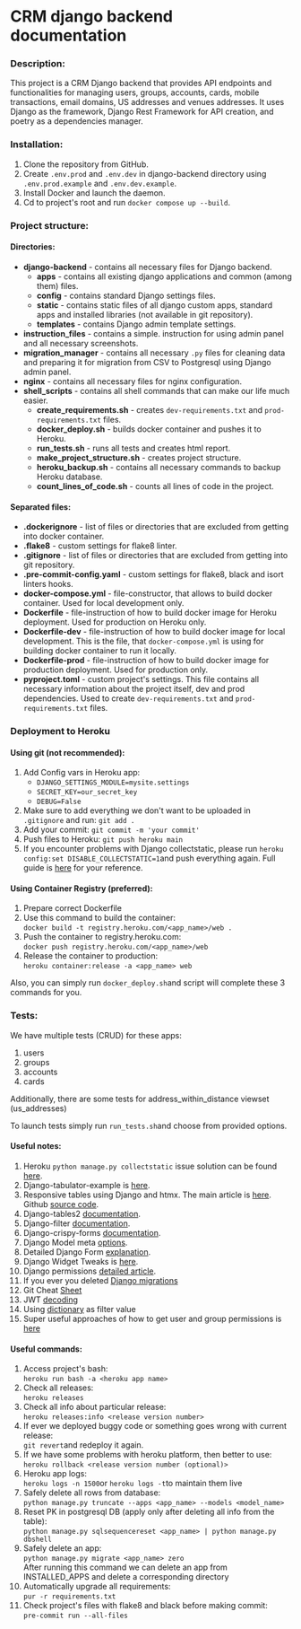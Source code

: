 # CRM django backend documentation

### Description:

This project is a CRM Django backend that provides API endpoints and functionalities for managing users, groups, accounts, cards, mobile transactions, email domains, US addresses and venues addresses. It uses Django as the framework, Django Rest Framework for API creation, and poetry as a dependencies manager.

### Installation:

1. Clone the repository from GitHub.
2. Create `.env.prod` and `.env.dev` in django-backend directory using `.env.prod.example` and `.env.dev.example`.
3. Install Docker and launch the daemon.
4. Cd to project's root and run `docker compose up --build`.

### Project structure:
#### Directories:

- **django-backend** - contains all necessary files for Django backend.
  - **apps** - contains all existing django applications and common (among them) files.
  - **config** - contains standard Django settings files.
  - **static** - contains static files of all django custom apps, standard apps and installed libraries (not available in git repository).
  - **templates** - contains Django admin template settings.
- **instruction_files** - contains a simple. instruction for using admin panel and all necessary screenshots.
- **migration_manager** - contains all necessary `.py` files for cleaning data and preparing it for migration from CSV to Postgresql using Django admin panel.
- **nginx** - contains all necessary files for nginx configuration.
- **shell_scripts** - contains all shell commands that can make our life much easier.
   - **create_requirements.sh** - creates `dev-requirements.txt` and `prod-requirements.txt` files.
   - **docker_deploy.sh** - builds docker container and pushes it to Heroku.
   - **run_tests.sh** - runs all tests and creates html report.
   - **make_project_structure.sh** - creates project structure.
   - **heroku_backup.sh** - contains all necessary commands to backup Heroku database.
   - **count_lines_of_code.sh** - counts all lines of code in the project.


#### Separated files:

- **.dockerignore** - list of files or directories that are excluded from getting into docker container.
- **.flake8** - custom settings for flake8 linter.
- **.gitignore** - list of files or directories that are excluded from getting into git repository.
- **.pre-commit-config.yaml** - custom settings for flake8, black and isort linters hooks.
- **docker-compose.yml** - file-constructor, that allows to build docker container. Used for local development only.
- **Dockerfile** - file-instruction of how to build docker image for Heroku deployment. Used for production on Heroku only.
- **Dockerfile-dev** - file-instruction of how to build docker image for local development. This is the file, that `docker-compose.yml` is using for building docker container to run it locally.
- **Dockerfile-prod** - file-instruction of how to build docker image for production deployment. Used for production only.
- **pyproject.toml** - custom project's settings. This file contains all necessary information about the project itself, dev and prod dependencies. Used to create `dev-requirements.txt` and `prod-requirements.txt` files.

### Deployment to Heroku
#### Using git (not recommended):

1. Add Config vars in Heroku app:
   * `DJANGO_SETTINGS_MODULE=mysite.settings`
   * `SECRET_KEY=our_secret_key`
   * `DEBUG=False`
2. Make sure to add everything we don't want to be uploaded in `.gitignore` and run: `git add .`
3. Add your commit: `git commit -m 'your commit'`
4. Push files to Heroku: `git push heroku main`
5. If you encounter problems with Django collectstatic, please run `heroku config:set DISABLE_COLLECTSTATIC=1`and push everything again. Full guide is [here](https://stackoverflow.com/questions/55330749/error-while-running-python-manage-py-collectstatic-noinput-after-changin) for your reference.

#### Using Container Registry (preferred):

1. Prepare correct Dockerfile
2. Use this command to build the container:\
`docker build -t registry.heroku.com/<app_name>/web .`
3. Push the container to registry.heroku.com:\
`docker push registry.heroku.com/<app_name>/web`
4. Release the container to production:\
`heroku container:release -a <app_name> web`

Also, you can simply run `docker_deploy.sh`and script will complete these 3 commands for you.

### Tests:
We have multiple tests (CRUD) for these apps:
1. users
2. groups
3. accounts
4. cards

Additionally, there are some tests for address_within_distance viewset (us_addresses)

To launch tests simply run `run_tests.sh`and choose from provided options.


#### Useful notes:
1. Heroku `python manage.py collectstatic` issue solution can be found [here](https://stackoverflow.com/questions/55330749/error-while-running-python-manage-py-collectstatic-noinput-after-changin).
2. Django-tabulator-example is [here](https://github.com/cuauhtemoc-amdg/django-tabulator-example).
3. Responsive tables using Django and htmx. The main article is [here](https://enzircle.com/responsive-table-with-django-and-htmx#comments-list). Github [source code](https://github.com/joashxu/dj-htmx-fun).
4. Django-tables2 [documentation](https://django-tables2.readthedocs.io/en/latest/index.html).
5. Django-filter [documentation](https://django-filter.readthedocs.io/en/stable/index.html).
6. Django-crispy-forms [documentation](https://django-crispy-forms.readthedocs.io/en/latest/index.html).
7. Django Model meta [options](https://docs.djangoproject.com/en/4.1/ref/models/options/).
8. Detailed Django Form [explanation](https://simpleisbetterthancomplex.com/article/2017/08/19/how-to-render-django-form-manually.html).
9. Django Widget Tweaks is [here](https://simpleisbetterthancomplex.com/2015/12/04/package-of-the-week-django-widget-tweaks.html).
10. Django permissions [detailed article](https://dandavies99.github.io/posts/2021/11/django-permissions/).
11. If you ever you deleted [Django migrations](https://stackoverflow.com/questions/37603203/django-deleted-migrations-directory)
12. Git Cheat [Sheet](http://res.cloudinary.com/hy4kyit2a/image/upload/SF_git_cheatsheet.pdf)
13. JWT [decoding](https://jwt.io/)
14. Using [dictionary](https://stackoverflow.com/questions/72623440/django-name-filter-name-icontains-is-not-defined) as filter value
15. Super useful approaches of how to get user and group permissions is [here](https://stackoverflow.com/questions/16573174/how-to-get-user-permissions)


#### Useful commands:
1. Access project's bash:\
`heroku run bash -a <heroku app name>`
2. Check all releases:\
`heroku releases`
3. Check all info about particular release:\
`heroku releases:info <release version number>`
4. If ever we deployed buggy code or something goes wrong with current release:\
`git revert`and redeploy it again.
5. If we have some problems with heroku platform, then better to use:\
`heroku rollback <release version number (optional)>`
6. Heroku app logs:\
`heroku logs -n 1500`or `heroku logs -t`to maintain them live
7. Safely delete all rows from database:\
`python manage.py truncate --apps <app_name> --models <model_name>`
8. Reset PK in postgresql DB (apply only after deleting all info from the table):\
`python manage.py sqlsequencereset <app_name> | python manage.py dbshell`
9. Safely delete an app:\
`python manage.py migrate <app_name> zero`\
After running this command we can delete an app from INSTALLED_APPS and delete a corresponding directory
10. Automatically upgrade all requirements:\
`pur -r requirements.txt`
11. Check project's files with flake8 and black before making commit:\
`pre-commit run --all-files`
